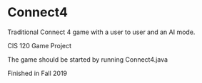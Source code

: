 # Connect4
Traditional Connect 4 game with a user to user and an AI mode. 

CIS 120 Game Project

The game should be started by running Connect4.java

Finished in Fall 2019
